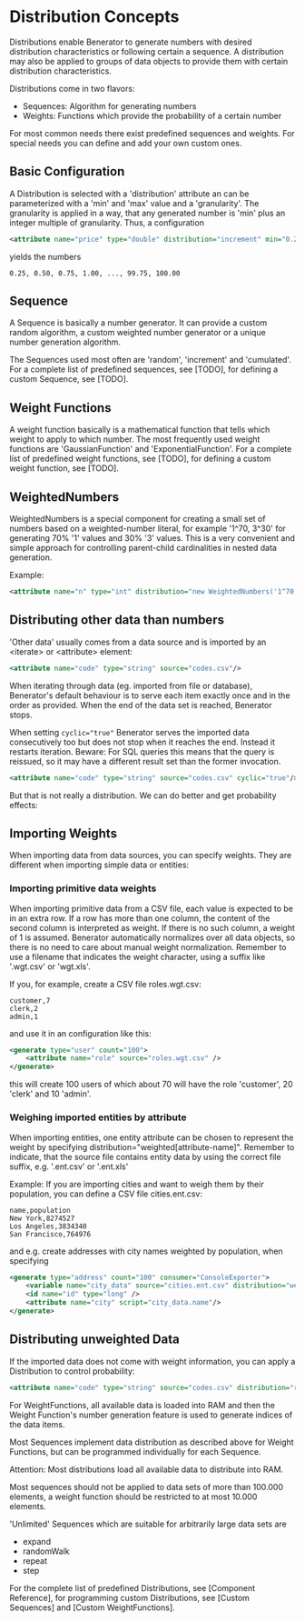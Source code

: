 # Distribution Concepts

Distributions enable Benerator to generate numbers with desired distribution characteristics or 
following certain a sequence. A distribution may also be applied to groups of data objects to 
provide them with certain distribution characteristics.

Distributions come in two flavors:
- Sequences: Algorithm for generating numbers
- Weights: Functions which provide the probability of a certain number

For most common needs there exist predefined sequences and weights. 
For special needs you can define and add your own custom ones.

## Basic Configuration

A Distribution is selected with a 'distribution' attribute an can be parameterized with a 
'min' and 'max' value and a 'granularity'. The granularity is applied in a way, 
that any generated number is 'min' plus an integer multiple of granularity. 
Thus, a configuration 

```xml
<attribute name="price" type="double" distribution="increment" min="0.25" max="100" granularity="0.25"/>
```

yields the numbers  

```
0.25, 0.50, 0.75, 1.00, ..., 99.75, 100.00
```


## Sequence

A Sequence is basically a number generator. It can provide a custom random algorithm, 
a custom weighted number generator or a unique number generation algorithm.

The Sequences used most often are 'random', 'increment' and 'cumulated'. 
For a complete list of predefined sequences, see [TODO], 
for defining a custom Sequence, see [TODO].


## Weight Functions

A weight function basically is a mathematical function that tells which weight 
to apply to which number.
The most frequently used weight functions are 'GaussianFunction' 
and 'ExponentialFunction'.
For a complete list of predefined weight functions, see [TODO],
for defining a custom weight function, see [TODO].


## WeightedNumbers

WeightedNumbers is a special component for creating a small set of numbers 
based on a weighted-number literal, for example '1^70, 3^30' for generating 70% 
'1' values and 30% '3' values. 
This is a very convenient and simple approach for controlling parent-child cardinalities 
in nested data generation.

Example:

```xml
<attribute name="n" type="int" distribution="new WeightedNumbers('1^70,3^30')"/>
```


## Distributing other data than numbers

'Other data' usually comes from a data source and is imported by an 
&lt;iterate&gt; or &lt;attribute&gt; element:

```xml
<attribute name="code" type="string" source="codes.csv"/>
```

When iterating through data (eg. imported from file or database), Benerator's
default behaviour is to serve each item exactly once and in the order as provided. 
When the end of the data set is reached, Benerator stops.

When setting ```cyclic="true"``` Benerator serves the imported data consecutively too
but does not stop when it reaches the end. Instead it restarts iteration.
Beware: For SQL queries this means that the query is reissued, so it may have
a different result set than the former invocation.

```xml
<attribute name="code" type="string" source="codes.csv" cyclic="true"/>
```

But that is not really a distribution. We can do better and get probability effects:


## Importing Weights

When importing data from data sources, you can specify weights. 
They are different when importing simple data or entities:


### Importing primitive data weights

When importing primitive data from a CSV file, each value is expected to be in an extra row. If a row has more than one column, the content of the
second column is interpreted as weight. If there is no such column, a weight of 1 is assumed. Benerator automatically normalizes over all data
objects, so there is no need to care about manual weight normalization. Remember to use a filename that indicates the weight character, using a suffix
like '.wgt.csv' or 'wgt.xls'.

If you, for example, create a CSV file roles.wgt.csv:

```
customer,7
clerk,2
admin,1
```

and use it in an configuration like this:

```xml
<generate type="user" count="100">
    <attribute name="role" source="roles.wgt.csv" />
</generate>
```

this will create 100 users of which about 70 will have the role 'customer', 20 'clerk' and 10 'admin'.


### Weighing imported entities by attribute

When importing entities, one entity attribute can be chosen to represent the weight
by specifying distribution="weighted[attribute-name]".
Remember to indicate, that the source file contains entity data by using the correct
file suffix, e.g. '.ent.csv' or '.ent.xls'

Example: If you are importing cities and want to weigh them by their population,
you can define a CSV file cities.ent.csv:

```
name,population
New York,8274527
Los Angeles,3834340
San Francisco,764976
```

and e.g. create addresses with city names weighted by population, when specifying

```xml
<generate type="address" count="100" consumer="ConsoleExporter">
    <variable name="city_data" source="cities.ent.csv" distribution="weighted[population]"/>
    <id name="id" type="long" />
    <attribute name="city" script="city_data.name"/>
</generate>
```


## Distributing unweighted Data

If the imported data does not come with weight information, you can apply a Distribution 
to control probability:

```xml
<attribute name="code" type="string" source="codes.csv" distribution="random"/>
```

For WeightFunctions, all available data is loaded into RAM and then the Weight Function's 
number generation feature is used to generate indices of the data items. 

Most Sequences implement data distribution as described above for Weight Functions, 
but can be programmed individually for each Sequence.
 
Attention: Most distributions load all available data to distribute into RAM. 

Most sequences should not be applied to data sets of more than 100.000 elements, 
a weight function should be restricted to at most 10.000 elements.

'Unlimited' Sequences which are suitable for arbitrarily large data sets are
- expand
- randomWalk
- repeat
- step

For the complete list of predefined Distributions, see [Component Reference], for programming custom 
Distributions, see [Custom Sequences] and [Custom WeightFunctions].
